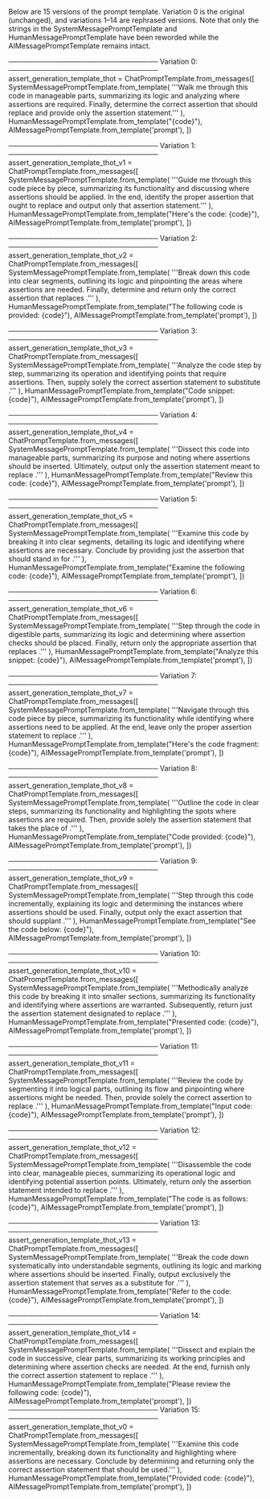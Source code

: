 Below are 15 versions of the prompt template. Variation 0 is the original (unchanged), and variations 1–14 are rephrased versions. Note that only the strings in the SystemMessagePromptTemplate and HumanMessagePromptTemplate have been reworded while the AIMessagePromptTemplate remains intact.

──────────────────────────────
Variation 0:
──────────────────────────────
assert_generation_template_thot = ChatPromptTemplate.from_messages([
    SystemMessagePromptTemplate.from_template(
        '''Walk me through this code in manageable parts, summarizing its logic and analyzing where assertions are required.
Finally, determine the correct assertion that should replace <AssertPlaceHolder> and provide only the assertion statement.'''
    ),
    HumanMessagePromptTemplate.from_template("{code}"),
    AIMessagePromptTemplate.from_template('prompt'),
])

──────────────────────────────
Variation 1:
──────────────────────────────
assert_generation_template_thot_v1 = ChatPromptTemplate.from_messages([
    SystemMessagePromptTemplate.from_template(
        '''Guide me through this code piece by piece, summarizing its functionality and discussing where assertions should be applied.
In the end, identify the proper assertion that ought to replace <AssertPlaceHolder> and output only that assertion statement.'''
    ),
    HumanMessagePromptTemplate.from_template("Here's the code: {code}"),
    AIMessagePromptTemplate.from_template('prompt'),
])

──────────────────────────────
Variation 2:
──────────────────────────────
assert_generation_template_thot_v2 = ChatPromptTemplate.from_messages([
    SystemMessagePromptTemplate.from_template(
        '''Break down this code into clear segments, outlining its logic and pinpointing the areas where assertions are needed.
Finally, determine and return only the correct assertion that replaces <AssertPlaceHolder>.'''
    ),
    HumanMessagePromptTemplate.from_template("The following code is provided: {code}"),
    AIMessagePromptTemplate.from_template('prompt'),
])

──────────────────────────────
Variation 3:
──────────────────────────────
assert_generation_template_thot_v3 = ChatPromptTemplate.from_messages([
    SystemMessagePromptTemplate.from_template(
        '''Analyze the code step by step, summarizing its operation and identifying points that require assertions.
Then, supply solely the correct assertion statement to substitute <AssertPlaceHolder>.'''
    ),
    HumanMessagePromptTemplate.from_template("Code snippet: {code}"),
    AIMessagePromptTemplate.from_template('prompt'),
])

──────────────────────────────
Variation 4:
──────────────────────────────
assert_generation_template_thot_v4 = ChatPromptTemplate.from_messages([
    SystemMessagePromptTemplate.from_template(
        '''Dissect this code into manageable parts, summarizing its purpose and noting where assertions should be inserted.
Ultimately, output only the assertion statement meant to replace <AssertPlaceHolder>.'''
    ),
    HumanMessagePromptTemplate.from_template("Review this code: {code}"),
    AIMessagePromptTemplate.from_template('prompt'),
])

──────────────────────────────
Variation 5:
──────────────────────────────
assert_generation_template_thot_v5 = ChatPromptTemplate.from_messages([
    SystemMessagePromptTemplate.from_template(
        '''Examine this code by breaking it into clear segments, detailing its logic and identifying where assertions are necessary.
Conclude by providing just the assertion that should stand in for <AssertPlaceHolder>.'''
    ),
    HumanMessagePromptTemplate.from_template("Examine the following code: {code}"),
    AIMessagePromptTemplate.from_template('prompt'),
])

──────────────────────────────
Variation 6:
──────────────────────────────
assert_generation_template_thot_v6 = ChatPromptTemplate.from_messages([
    SystemMessagePromptTemplate.from_template(
        '''Step through the code in digestible parts, summarizing its logic and determining where assertion checks should be placed.
Finally, return only the appropriate assertion that replaces <AssertPlaceHolder>.'''
    ),
    HumanMessagePromptTemplate.from_template("Analyze this snippet: {code}"),
    AIMessagePromptTemplate.from_template('prompt'),
])

──────────────────────────────
Variation 7:
──────────────────────────────
assert_generation_template_thot_v7 = ChatPromptTemplate.from_messages([
    SystemMessagePromptTemplate.from_template(
        '''Navigate through this code piece by piece, summarizing its functionality while identifying where assertions need to be applied.
At the end, leave only the proper assertion statement to replace <AssertPlaceHolder>.'''
    ),
    HumanMessagePromptTemplate.from_template("Here's the code fragment: {code}"),
    AIMessagePromptTemplate.from_template('prompt'),
])

──────────────────────────────
Variation 8:
──────────────────────────────
assert_generation_template_thot_v8 = ChatPromptTemplate.from_messages([
    SystemMessagePromptTemplate.from_template(
        '''Outline the code in clear steps, summarizing its functionality and highlighting the spots where assertions are required.
Then, provide solely the assertion statement that takes the place of <AssertPlaceHolder>.'''
    ),
    HumanMessagePromptTemplate.from_template("Code provided: {code}"),
    AIMessagePromptTemplate.from_template('prompt'),
])

──────────────────────────────
Variation 9:
──────────────────────────────
assert_generation_template_thot_v9 = ChatPromptTemplate.from_messages([
    SystemMessagePromptTemplate.from_template(
        '''Step through this code incrementally, explaining its logic and determining the instances where assertions should be used.
Finally, output only the exact assertion that should supplant <AssertPlaceHolder>.'''
    ),
    HumanMessagePromptTemplate.from_template("See the code below: {code}"),
    AIMessagePromptTemplate.from_template('prompt'),
])

──────────────────────────────
Variation 10:
──────────────────────────────
assert_generation_template_thot_v10 = ChatPromptTemplate.from_messages([
    SystemMessagePromptTemplate.from_template(
        '''Methodically analyze this code by breaking it into smaller sections, summarizing its functionality and identifying where assertions are warranted.
Subsequently, return just the assertion statement designated to replace <AssertPlaceHolder>.'''
    ),
    HumanMessagePromptTemplate.from_template("Presented code: {code}"),
    AIMessagePromptTemplate.from_template('prompt'),
])

──────────────────────────────
Variation 11:
──────────────────────────────
assert_generation_template_thot_v11 = ChatPromptTemplate.from_messages([
    SystemMessagePromptTemplate.from_template(
        '''Review the code by segmenting it into logical parts, outlining its flow and pinpointing where assertions might be needed.
Then, provide solely the correct assertion to replace <AssertPlaceHolder>.'''
    ),
    HumanMessagePromptTemplate.from_template("Input code: {code}"),
    AIMessagePromptTemplate.from_template('prompt'),
])

──────────────────────────────
Variation 12:
──────────────────────────────
assert_generation_template_thot_v12 = ChatPromptTemplate.from_messages([
    SystemMessagePromptTemplate.from_template(
        '''Disassemble the code into clear, manageable pieces, summarizing its operational logic and identifying potential assertion points.
Ultimately, return only the assertion statement intended to replace <AssertPlaceHolder>.'''
    ),
    HumanMessagePromptTemplate.from_template("The code is as follows: {code}"),
    AIMessagePromptTemplate.from_template('prompt'),
])

──────────────────────────────
Variation 13:
──────────────────────────────
assert_generation_template_thot_v13 = ChatPromptTemplate.from_messages([
    SystemMessagePromptTemplate.from_template(
        '''Break the code down systematically into understandable segments, outlining its logic and marking where assertions should be inserted.
Finally, output exclusively the assertion statement that serves as a substitute for <AssertPlaceHolder>.'''
    ),
    HumanMessagePromptTemplate.from_template("Refer to the code: {code}"),
    AIMessagePromptTemplate.from_template('prompt'),
])

──────────────────────────────
Variation 14:
──────────────────────────────
assert_generation_template_thot_v14 = ChatPromptTemplate.from_messages([
    SystemMessagePromptTemplate.from_template(
        '''Dissect and explain the code in successive, clear parts, summarizing its working principles and determining where assertion checks are needed.
At the end, furnish only the correct assertion statement to replace <AssertPlaceHolder>.'''
    ),
    HumanMessagePromptTemplate.from_template("Please review the following code: {code}"),
    AIMessagePromptTemplate.from_template('prompt'),
])
──────────────────────────────
Variation 15:
──────────────────────────────
assert_generation_template_thot_v0 = ChatPromptTemplate.from_messages([
    SystemMessagePromptTemplate.from_template(
        '''Examine this code incrementally, breaking down its functionality and highlighting where assertions are necessary. Conclude by determining and returning only the correct assertion statement that should be used.'''
    ),
    HumanMessagePromptTemplate.from_template("Provided code: {code}"),
    AIMessagePromptTemplate.from_template('prompt'),
])
